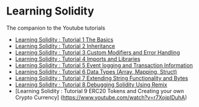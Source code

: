 # Learning Solidity
The companion to the Youtube tutorials

- [Learning Solidity : Tutorial 1 The Basics](https://www.youtube.com/watch?v=v_hU0jPtLto)
- [Learning Solidity : Tutorial 2 Inheritance](https://www.youtube.com/watch?v=6hkmLOtIq8A)
- [Learning Solidity : Tutorial 3 Custom Modifiers and Error Handling](https://www.youtube.com/watch?v=3ObTNzDM3wI)
- [Learning Solidity : Tutorial 4 Imports and Libraries](https://www.youtube.com/watch?v=0Lyf_3kA3Ms)
- [Learning Solidity : Tutorial 5 Event logging and Transaction Information](https://www.youtube.com/watch?v=Jlq997yOoRs)
- [Learning Solidity : Tutorial 6 Data Types (Array, Mapping, Struct)](https://www.youtube.com/watch?v=8UhO3IKApSg)
- [Learning Solidity : Tutorial 7 Extending String Functionality and Bytes](https://www.youtube.com/watch?v=6iiWwT0O2fY)
- [Learning Solidity : Tutorial 8 Debugging Solidity Using Remix](https://www.youtube.com/watch?v=7z52hP26MFs)
- [Learning Solidity : Tutorial 9 ERC20 Tokens and Creating your own Crypto Currency] (https://www.youtube.com/watch?v=r7XojpIDuhA)
